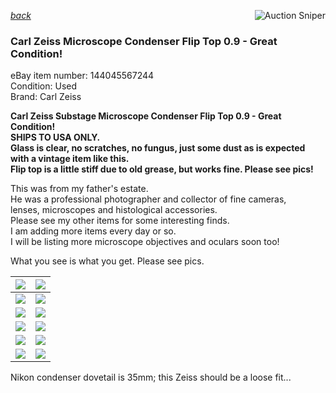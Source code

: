 ---
---
[*back*](../)
<a href="https://www.gixen.com/index.php" name="9e092736783d0da1dfd8413d57d10faf" target="_blank" >
<img align=right src="https://www.gixen.com/images/gixenlink.gif" border="0" alt="Auction Sniper" title="Auction Sniper">
</a>

### Carl Zeiss Microscope Condenser Flip Top 0.9 - Great Condition!  
eBay item number: 144045567244  
Condition: Used   
Brand: Carl Zeiss  

**Carl Zeiss Substage Microscope Condenser Flip Top 0.9 - Great Condition!  
   SHIPS TO USA ONLY.**  
**Glass is clear, no scratches, no fungus,
   just some dust as is expected with a vintage item like this.**  
**Flip top is a little stiff due to old grease, but works fine.  Please see pics!**  

This was from my father's estate.  
He was a professional photographer and collector of fine cameras,  
 lenses, microscopes and histological accessories.  
Please see my other items for some interesting finds.  
I am adding more items every day or so.  
I will be listing more microscope objectives and oculars soon too!  
  
What you see is what you get.  Please see pics.  

| ![](/microscope/ZeissCondenser/zeiss1.jpg) | ![](/microscope/ZeissCondenser/zeiss2.jpg)  |
| -------------- | -------------- |
| ![](/microscope/ZeissCondenser/zeiss3.jpg) | ![](/microscope/ZeissCondenser/zeiss4.jpg)   |
| ![](/microscope/ZeissCondenser/zeiss5.jpg) | ![](/microscope/ZeissCondenser/zeiss6.jpg)   |
| ![](/microscope/ZeissCondenser/zeiss7.jpg) | ![](/microscope/ZeissCondenser/zeiss8.jpg)   |
| ![](/microscope/ZeissCondenser/zeiss9.jpg) | ![](/microscope/ZeissCondenser/zeiss10.jpg)   |
| ![](/microscope/ZeissCondenser/zeiss11.jpg) | ![](/microscope/ZeissCondenser/zeiss12.jpg)   |

Nikon condenser dovetail is 35mm; this Zeiss should be a loose fit...    
